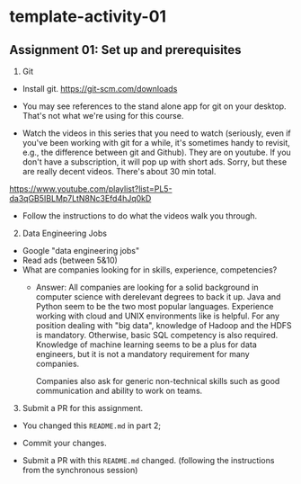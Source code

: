 # template-activity-01

## Assignment 01: Set up and prerequisites

1. Git
- Install git.
https://git-scm.com/downloads

- You may see references to the stand alone app for git on your desktop. That's not what we're using for this course.

- Watch the videos in this series that you need to watch (seriously, even if you've been working with git for a while, it's sometimes handy to revisit, e.g., the difference between git and Github). They are on youtube. If you don't have a subscription, it will pop up with short ads. Sorry, but these are really decent videos. There's about 30 min total.

https://www.youtube.com/playlist?list=PL5-da3qGB5IBLMp7LtN8Nc3Efd4hJq0kD

- Follow the instructions to do what the videos walk you through. 



2. Data Engineering Jobs

- Google "data engineering jobs"
- Read ads (between 5&10)
- What are companies looking for in skills, experience, competencies?
  * Answer:
    All companies are looking for a solid background in computer science with derelevant degrees to back it up.  Java and Python seem to be the two most popular languages.  Experience working with cloud and UNIX environments like is helpful.  For any position dealing with "big data", knowledge of Hadoop and the HDFS is mandatory.  Otherwise, basic SQL competency is also required.  Knowledge of machine learning seems to be a plus for data engineers, but it is not a mandatory requirement for many companies.

    Companies also ask for generic non-technical skills such as good communication and ability to work on teams.




3. Submit a PR for this assignment.
- You changed this `README.md` in part 2;

- Commit your changes.

- Submit a PR with this `README.md` changed.
(following the instructions from the synchronous session)
